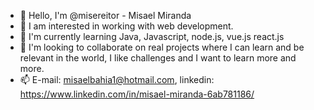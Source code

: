 - 👋 Hello, I'm @misereitor - Misael Miranda
- 👀 I am interested in working with web development.
- 🌱 I'm currently learning Java, Javascript, node.js, vue.js react.js
- 💞️ I'm looking to collaborate on real projects where I can learn and be relevant in the world, I like challenges and I want to learn more and more.
- 📫 E-mail: misaelbahia1@hotmail.com, linkedin: https://www.linkedin.com/in/misael-miranda-6ab781186/
<!---
misereitor/misereitor is a ✨ special ✨ repository because its `README.md` (this file) appears on your GitHub profile.
You can click the Preview link to take a look at your changes.
--->
